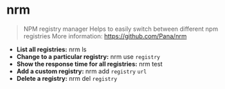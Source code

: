 # nrm
> NPM registry manager
> Helps to easily switch between different npm registries
> More information: <https://github.com/Pana/nrm>
- **List all registries:**
nrm ls
- **Change to a particular registry:**
nrm use `registry`
- **Show the response time for all registries:**
nrm test
- **Add a custom registry:**
nrm add `registry` `url`
- **Delete a registry:**
nrm del `registry`
